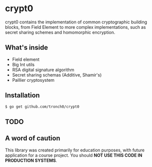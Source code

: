 
crypt0
=================================================

crypt0 contains the implementation of common cryptographic building blocks, from Field Element to more complex implementations, such as secret sharing schemes and homomorphic encryption.
## What's inside
* Field element
* Big Int utils
* RSA digital signature algorithm
* Secret sharing schemas (Additive, Shamir's)
* Paillier cryptosystem
## Installation
```bash
$ go get github.com/tronch0/crypt0
```
## TODO


## A word of caution
This library was created primarily for education purposes, with future application for a course project. You should **NOT USE THIS CODE IN PRODUCTION SYSTEMS**. 
